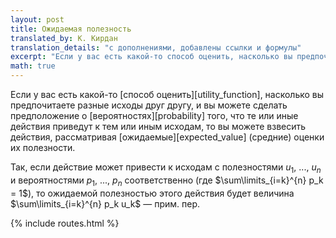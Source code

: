 ```yaml
---
layout: post
title: Ожидаемая полезность
translated_by: К. Кирдан
translation_details: "с дополнениями, добавлены ссылки и формулы"
excerpt: "Если у вас есть какой-то способ оценить, насколько вы предпочитаете разные исходы друг другу, и вы можете сделать предположение о вероятностях того, что те или иные действия приведут к тем или иным исходам, то вы можете взвесить действия, рассматривая их средние ожидаемые оценки."
math: true
---
```

Если у вас есть какой-то [способ оценить][utility_function], насколько вы предпочитаете разные исходы друг другу, и вы можете сделать предположение о [вероятностях][probability] того, что те или иные действия приведут к тем или иным исходам, то вы можете взвесить действия, рассматривая [ожидаемые][expected_value] (средние) оценки их полезности.

Так, если действие может привести к исходам с полезностями $u_1$, ..., $u_n$ и вероятностями $p_1$, ..., $p_n$ соответственно (где $\sum\limits_{i=k}^{n} p_k = 1$), то ожидаемой полезностью этого действия будет величина $\sum\limits_{i=k}^{n} p_k u_k$ — прим. пер.

{% include routes.html %}

